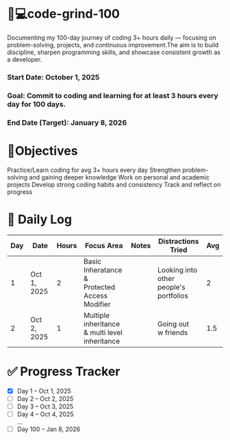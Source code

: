 # 🚀💻code-grind-100
Documenting my 100-day journey of coding 3+ hours daily — focusing on problem-solving, projects, and continuous improvement.The aim is to build discipline, sharpen programming skills, and showcase consistent growth as a developer.
### Start Date: October 1, 2025
### Goal: Commit to coding and learning for at least 3 hours every day for 100 days.
### End Date (Target): January 8, 2026

# 🎯Objectives
Practice/Learn coding for avg 3+ hours every day
Strengthen problem-solving and gaining deeper knowledge
Work on personal and academic projects
Develop strong coding habits and consistency
Track and reflect on progress

# 📅 Daily Log  
| Day | Date       | Hours | Focus Area      | Notes | Distractions Tried | Avg
|-----|-----------|-------|-----------------|-------|-------------------|---|
|  1  | Oct 1, 2025 |2   |Basic Inheratance &<br>Protected Access <br>Modifier| | Looking into<br>other people's<br>portfolios | 2 |
|  2  | Oct 2, 2025 |1   |Multiple inheritance<br>& multi level<br>inheritance   | |Going out<br>w friends| 1.5 |


# ✅ Progress Tracker  
- [x] Day 1 – Oct 1, 2025  
- [ ] Day 2 – Oct 2, 2025  
- [ ] Day 3 – Oct 3, 2025  
- [ ] Day 4 – Oct 4, 2025  
...
- [ ] Day 100 – Jan 8, 2026 

